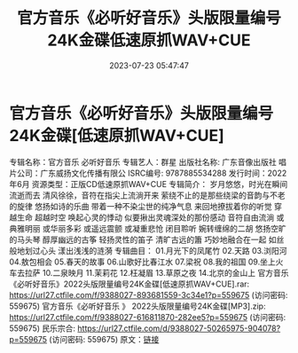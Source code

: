 ﻿---
title: 官方音乐《必听好音乐》头版限量编号24K金碟低速原抓WAV+CUE
date: 2023-07-23 05:47:47
categories: 古典音乐、新世纪、纯音雅乐
tags: 纯音雅乐
---
# 官方音乐《必听好音乐》头版限量编号24K金碟[低速原抓WAV+CUE]

专辑名称：官方音乐 必听好音乐
专辑艺人：群星
出版社名称: 广东音像出版社
唱片公司：广东威扬文化传播有限公
ISRC编号: 9787885534288
发行时间：2022年6月
资源类型：正版CD低速原抓WAV+CUE
专辑简介：
岁月悠悠，时光在瞬间流逝而去
清风徐徐，音符在指尖上流淌开来
萦绕不止的是那些绕梁的音韵与不老的旋律
悠扬如诗的乐曲
带着一种不染尘世的纯净气息
来回地撩拔着你的听觉
穿越生命 超越时空
唤起心灵的悸动
似要揪出灵魂深处的那份感动
音符自由流淌
或典雅明丽
或华丽多彩
或遥远震颤
或凝重悲怆
闭目聆听
婉转缠绵的二胡
悠扬空旷的马头琴
醇厚幽远的古筝
轻扬灵性的笛子
清旷古远的簫
巧妙地融合在一起
如丝般地划过心头
漾出浅浅的涟漪
专辑曲目：
01.月光下的凤尾竹
02.天路
03.浏阳河
04.敖包相会
05.春天的故事
06.山歌好比春江水
07.梁祝
08.我的祖国
09.坐上火车去拉萨
10.二泉映月
11.茉莉花
12.枉凝眉
13.草原之夜
14.北京的金山上
官方音乐《必听好音乐》2022头版限量编号24K金碟[低速原抓WAV+CUE].rar: https://url27.ctfile.com/f/9388027-893681559-3c34e1?p=559675
(访问密码: 559675)
官方音乐《必听好音乐 》 2022头版限量编号24K金碟[MP3].zip: https://url27.ctfile.com/f/9388027-616811870-282ee5?p=559675
(访问密码: 559675)
民乐宗合: https://url27.ctfile.com/d/9388027-50265975-904078?p=559675
(访问密码: 559675)
原文：[链接](https://blog.sina.com.cn/s/blog_1647c7e76010312sp.html)